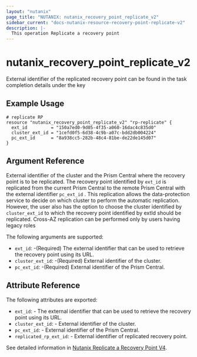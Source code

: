 ```yaml
---
layout: "nutanix"
page_title: "NUTANIX: nutanix_recovery_point_replicate_v2"
sidebar_current: "docs-nutanix-resource-recovery-point-replicate-v2"
description: |-
  This operation Replicate a recovery point
---
```


# nutanix_recovery_point_replicate_v2

External identifier of the replicated recovery point can be found in the task completion details under the key

## Example Usage

``` hcl
# replicate RP
resource "nutanix_recovery_point_replicate_v2" "rp-replicate" {
  ext_id         = "150a7ed0-9d05-4f35-a060-16dac4c835d0"
  cluster_ext_id = "1cefd0f5-6d38-4c9b-a07c-bdd2db004224"
  pc_ext_id      = "8a938cc5-282b-48c4-81be-de22de145d07"
}

```


## Argument Reference

External identifier of the cluster and the Prism Central where the recovery point is to be replicated. The recovery point identified by `ext_id` is replicated from the current Prism Central to the remote Prism Central with the external identifier `pc_ext_id` . This replication allows the data-protection service to decide on which cluster to perform the automatic replication. However, the user also has the option to choose the cluster identified by `cluster_ext_id` to which the recovery point identified by extId should be replicated. Cross-AZ replication can be performed only by users having legacy roles

The following arguments are supported:

* `ext_id`: -(Required) The external identifier that can be used to retrieve the recovery point using its URL.
* `cluster_ext_id`: -(Required) External identifier of the cluster.
* `pc_ext_id`: -(Required) External identifier of the Prism Central.


## Attribute Reference

The following attributes are exported:

* `ext_id`: - The external identifier that can be used to retrieve the recovery point using its URL.
* `cluster_ext_id`: - External identifier of the cluster.
* `pc_ext_id`: - External identifier of the Prism Central.
* `replicated_rp_ext_id`: - External identifier of replicated recovery point.

See detailed information in [Nutanix Replicate a Recovery Point V4](https://developers.nutanix.com/api-reference?namespace=dataprotection&version=v4.0#tag/RecoveryPoints/operation/replicateRecoveryPoint).
